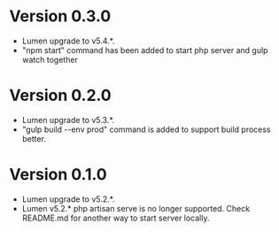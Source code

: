 # Version 0.3.0
- Lumen upgrade to v5.4.*.
- "npm start" command has been added to start php server and gulp watch together

# Version 0.2.0
- Lumen upgrade to v5.3.*.
- "gulp build --env prod" command is added to support build process better.

# Version 0.1.0
- Lumen upgrade to v5.2.*.
- Lumen v5.2.* php artisan serve is no longer supported. Check README.md for another way to start server locally.